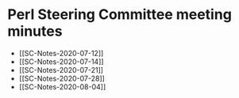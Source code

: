 # Perl Steering Committee meeting minutes

* [[SC-Notes-2020-07-12]]
* [[SC-Notes-2020-07-14]]
* [[SC-Notes-2020-07-21]]
* [[SC-Notes-2020-07-28]]
* [[SC-Notes-2020-08-04]]